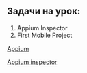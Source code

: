 ## Задачи на урок:

1. Appium Inspector
2. First Mobile Project

[Appium](https://github.com/appium/appium-desktop/releases)

[Appium inspector](https://github.com/appium/appium-inspector/releases)




